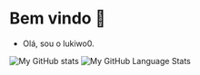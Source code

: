 # Bem vindo 👋

- Olá, sou o lukiwo0.

![My GitHub stats](https://github-readme-stats.vercel.app/api?username=Lukiwo0&show_icons=true&theme=white)
![My GitHub Language Stats](https://github-readme-stats.vercel.app/api/top-langs/?username=Lukiwo0&langs_count=5&theme=white)
